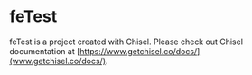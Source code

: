 # feTest

feTest is a project created with Chisel. Please check out Chisel documentation at [https://www.getchisel.co/docs/](www.getchisel.co/docs/).

